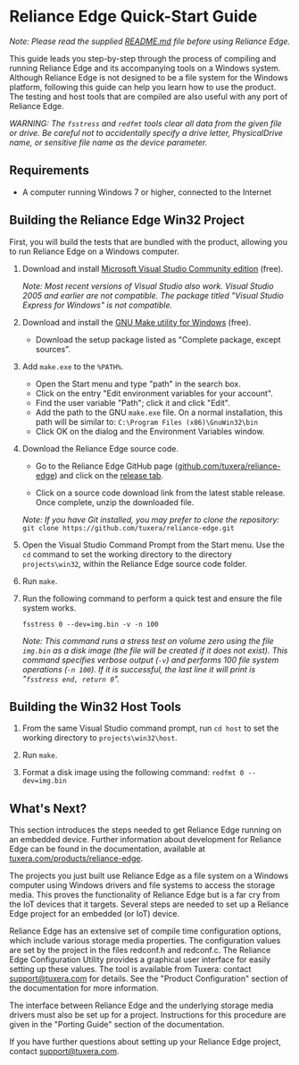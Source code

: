 # Reliance Edge Quick-Start Guide

_Note: Please read the supplied [README.md](../README.md) file before using
Reliance Edge._

This guide leads you step-by-step through the process of compiling and running
Reliance Edge and its accompanying tools on a Windows system.  Although Reliance
Edge is not designed to be a file system for the Windows platform, following
this guide can help you learn how to use the product.  The testing and host
tools that are compiled are also useful with any port of Reliance Edge.

_WARNING: The `fsstress` and `redfmt` tools clear all data from the given file
or drive.  Be careful not to accidentally specify a drive letter, PhysicalDrive
name, or sensitive file name as the device parameter._

## Requirements

- A computer running Windows 7 or higher, connected to the Internet

## Building the Reliance Edge Win32 Project

First, you will build the tests that are bundled with the product, allowing you
to run Reliance Edge on a Windows computer.

1. Download and install
   [Microsoft Visual Studio Community edition](https://visualstudio.microsoft.com/vs/community/)
   (free).

   _Note: Most recent versions of Visual Studio also work.  Visual Studio 2005
   and earlier are not compatible.  The package titled "Visual Studio Express
   for Windows" is not compatible._

2. Download and install the
   [GNU Make utility for Windows](https://gnuwin32.sourceforge.net/packages/make.htm)
   (free).

   - Download the setup package listed as "Complete package, except sources".

3. Add `make.exe` to the `%PATH%`.

   - Open the Start menu and type "path" in the search box.
   - Click on the entry "Edit environment variables for your account".
   - Find the user variable "Path"; click it and click "Edit".
   - Add the path to the GNU `make.exe` file.  On a normal installation, this
     path will be similar to: `C:\Program Files (x86)\GnuWin32\bin`
   - Click OK on the dialog and the Environment Variables window.

4. Download the Reliance Edge source code.

   - Go to the Reliance Edge GitHub page
     ([github.com/tuxera/reliance-edge](https://github.com/tuxera/reliance-edge))
     and click on the
     [release tab](https://github.com/tuxera/reliance-edge/releases).

   - Click on a source code download link from the latest stable release.
     Once complete, unzip the downloaded file.

   _Note: If you have Git installed, you may prefer to clone the repository:_
   `git clone https://github.com/tuxera/reliance-edge.git`

5. Open the Visual Studio Command Prompt from the Start menu.  Use the `cd`
   command to set the working directory to the directory `projects\win32`,
   within the Reliance Edge source code folder.

6. Run `make`.

7. Run the following command to perform a quick test and ensure the file system
   works.

   `fsstress 0 --dev=img.bin -v -n 100`

   _Note: This command runs a stress test on volume zero using the file
   `img.bin` as a disk image (the file will be created if it does not exist).
   This command specifies verbose output (`-v`) and performs 100 file system
   operations (`-n 100`).  If it is successful, the last line it will print is
   "`fsstress end, return 0`"._

## Building the Win32 Host Tools

1. From the same Visual Studio command prompt, run `cd host` to set the working
   directory to `projects\win32\host`.

2. Run `make`.

3. Format a disk image using the following command: `redfmt 0 --dev=img.bin`

## What's Next?

This section introduces the steps needed to get Reliance Edge running on an
embedded device.  Further information about development for Reliance Edge can be
found in the documentation, available at
[tuxera.com/products/reliance-edge](https://www.tuxera.com/products/reliance-edge/).

The projects you just built use Reliance Edge as a file system on a Windows
computer using Windows drivers and file systems to access the storage media.
This proves the functionality of Reliance Edge but is a far cry from the IoT
devices that it targets.  Several steps are needed to set up a Reliance Edge
project for an embedded (or IoT) device.

Reliance Edge has an extensive set of compile time configuration options, which
include various storage media properties.  The configuration values are set by
the project in the files redconf.h and redconf.c.  The Reliance Edge
Configuration Utility provides a graphical user interface for easily setting up
these values.  The tool is available from Tuxera: contact <support@tuxera.com>
for details.  See the "Product Configuration" section of the documentation for
more information.

The interface between Reliance Edge and the underlying storage media drivers
must also be set up for a project.  Instructions for this procedure are given in
the "Porting Guide" section of the documentation.

If you have further questions about setting up your Reliance Edge project,
contact <support@tuxera.com>.
